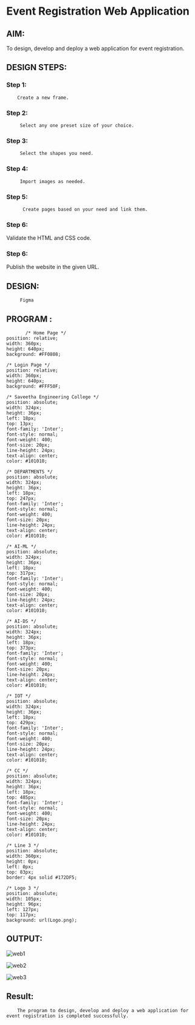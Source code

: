 # Event Registration Web Application

## AIM:
To design, develop and deploy a web application for event registration.

## DESIGN STEPS:

### Step 1:
        Create a new frame.


### Step 2:
         Select any one preset size of your choice.


### Step 3:
         Select the shapes you need.



### Step 4:
         Import images as needed.


### Step 5:
          Create pages based on your need and link them.

### Step 6:

Validate the HTML and CSS code.

### Step 6:

Publish the website in the given URL.

## DESIGN:
         Figma

## PROGRAM :
```
       /* Home Page */
position: relative;
width: 360px;
height: 640px;
background: #FF0808;

/* Login Page */
position: relative;
width: 360px;
height: 640px;
background: #FFF50F;

/* Saveetha Engineering College */
position: absolute;
width: 324px;
height: 36px;
left: 18px;
top: 13px;
font-family: 'Inter';
font-style: normal;
font-weight: 400;
font-size: 20px;
line-height: 24px;
text-align: center;
color: #101010;

/* DEPARTMENTS */
position: absolute;
width: 324px;
height: 36px;
left: 18px;
top: 247px;
font-family: 'Inter';
font-style: normal;
font-weight: 400;
font-size: 20px;
line-height: 24px;
text-align: center;
color: #101010;

/* AI-ML */
position: absolute;
width: 324px;
height: 36px;
left: 18px;
top: 317px;
font-family: 'Inter';
font-style: normal;
font-weight: 400;
font-size: 20px;
line-height: 24px;
text-align: center;
color: #101010;

/* AI-DS */
position: absolute;
width: 324px;
height: 36px;
left: 18px;
top: 373px;
font-family: 'Inter';
font-style: normal;
font-weight: 400;
font-size: 20px;
line-height: 24px;
text-align: center;
color: #101010;

/* IOT */
position: absolute;
width: 324px;
height: 36px;
left: 18px;
top: 429px;
font-family: 'Inter';
font-style: normal;
font-weight: 400;
font-size: 20px;
line-height: 24px;
text-align: center;
color: #101010;

/* CC */
position: absolute;
width: 324px;
height: 36px;
left: 18px;
top: 485px;
font-family: 'Inter';
font-style: normal;
font-weight: 400;
font-size: 20px;
line-height: 24px;
text-align: center;
color: #101010;

/* Line 3 */
position: absolute;
width: 360px;
height: 0px;
left: 0px;
top: 83px;
border: 4px solid #172DF5;

/* Logo 3 */
position: absolute;
width: 105px;
height: 96px;
left: 127px;
top: 117px;
background: url(Logo.png);
```


## OUTPUT:
       

![web1](https://user-images.githubusercontent.com/119404951/215159546-ff9dc863-d5f2-4c86-9d85-b8cb614a1c84.png)


![web2](https://user-images.githubusercontent.com/119404951/215159596-096d70d6-ef2a-4d77-ac95-9111df749707.png)



![web3](https://user-images.githubusercontent.com/119404951/215159665-9e649f53-9072-4a9a-b712-d30692efeb41.png)


## Result: 
        The program to design, develop and deploy a web application for event registration is completed successfully.



